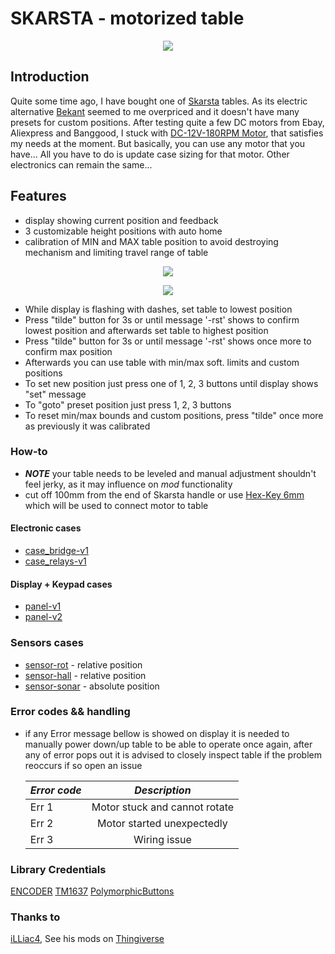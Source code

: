 # SKARSTA - motorized table

<p align="center">
    <img src="https://www.ikea.com/us/en/images/products/skarsta-desk-sit-stand-white__0777623_PE758665_S4.JPG"/>
</p>

## Introduction

Quite some time ago, I have bought one of [Skarsta](https://www.ikea.com/us/en/p/skarsta-desk-sit-stand-white-s89324812/) tables. As its electric alternative [Bekant](https://www.ikea.com/us/en/p/bekant-desk-sit-stand-black-stained-ash-veneer-black-s29282221/) seemed to me overpriced and it doesn't have many presets for custom positions.
After testing quite a few DC motors from Ebay, Aliexpress and Banggood, I stuck with [DC-12V-180RPM Motor](https://www.banggood.com/DC-12V-180RPM-Geared-Motor-High-Torque-Gear-Reducer-Motor-p-1068573.html?p=7W02096203810201609O&stayold=1&curwarehouse=CN), that satisfies my needs at the moment. But basically, you can use any motor that you have... All you have to do is update case sizing for that motor. Other electronics can remain the same...

## Features

- display showing current position and feedback
- 3 customizable height positions with auto home
- calibration of MIN and MAX table position to avoid destroying mechanism and limiting travel range of table

<p align="center">
    <a href="https://www.youtube.com/watch?v=pk-jIIXeZvs">
        <img src="https://img.youtube.com/vi/pk-jIIXeZvs/0.jpg"/>
    </a>
</p>

<p align="center">
    <a href="https://www.youtube.com/watch?v=a_JpCyb1K0Y">
        <img src="https://img.youtube.com/vi/a_JpCyb1K0Y/0.jpg"/>
    </a>
</p>

- While display is flashing with dashes, set table to lowest position
- Press "tilde" button for 3s or until message '-rst' shows to confirm lowest position and afterwards set table to highest position
- Press "tilde" button for 3s or until message '-rst' shows once more to confirm max position
- Afterwards you can use table with min/max soft. limits and custom positions
- To set new position just press one of 1, 2, 3 buttons until display shows "set" message
- To "goto" preset position just press 1, 2, 3 buttons
- To reset min/max bounds and custom positions, press "tilde" once more as previously it was calibrated

### How-to

- **_NOTE_** your table needs to be leveled and manual adjustment shouldn't feel jerky, as it may influence on _mod_ functionality
- cut off 100mm from the end of Skarsta handle or use [Hex-Key 6mm](https://www.ebay.com/itm/1-5mm-24mm-ALLEN-BALL-POINT-END-LONG-ARM-HEX-KEY-WRENCH-METRIC-ALLEN-KEY/182563068986) which will be used to connect motor to table

#### Electronic cases

- [case_bridge-v1](./docs/case_bridge-v1.md)
- [case_relays-v1](./docs/case_relays-v1.md)

#### Display + Keypad cases

- [panel-v1](./docs/panel-v1.md)
- [panel-v2](./docs/panel-v2.md)

### Sensors cases

- [sensor-rot](./docs/sensor-rot.md) - relative position
- [sensor-hall](./docs/sensor-hall.md) - relative position
- [sensor-sonar](./docs/sensor-sonar.md) - absolute position

### Error codes && handling

- if any Error message bellow is showed on display it is needed to manually power down/up table to be able to operate once again,
  after any of error pops out it is advised to closely inspect table if the problem reoccurs if so open an issue

  | _Error code_ |         _Description_         |
  | ------------ | :---------------------------: |
  | Err 1        | Motor stuck and cannot rotate |
  | Err 2        |  Motor started unexpectedly   |
  | Err 3        |         Wiring issue          |

### Library Credentials

[ENCODER](https://github.com/buxtronix/arduino/tree/master/libraries/Rotary)
[TM1637](https://github.com/Seeed-Studio/Grove_4Digital_Display)
[PolymorphicButtons](https://github.com/JCWentzel/PolymorphicButtons.git)

### Thanks to

[iLLiac4](https://github.com/iLLiac4), See his mods on [Thingiverse](https://www.thingiverse.com/thing:3227567)
